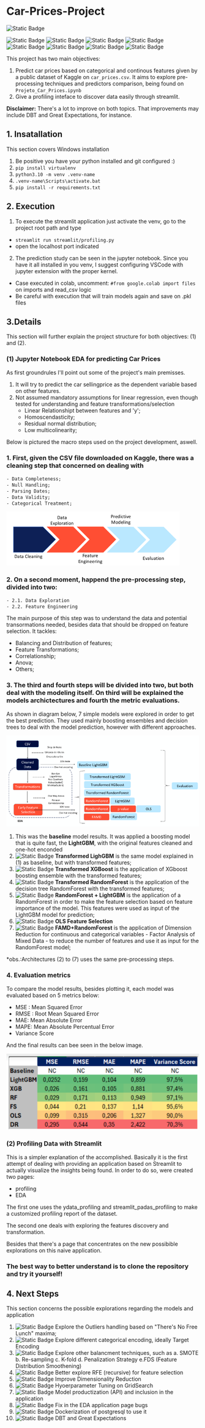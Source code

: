 # Car-Prices-Project
![Static Badge](https://img.shields.io/badge/python-3.10-green)

![Static Badge](https://img.shields.io/badge/lightgbm-4.3.0-blue)
![Static Badge](https://img.shields.io/badge/pandas-2.2.1-blue)
![Static Badge](https://img.shields.io/badge/prince-0.13.0-blue)
![Static Badge](https://img.shields.io/badge/rapidfuzz-3.8.0-blue)
![Static Badge](https://img.shields.io/badge/scikitlearn-1.4.1-blue)
![Static Badge](https://img.shields.io/badge/streamlit-1.33-blue)
![Static Badge](https://img.shields.io/badge/xgboost-2.0.3-blue)
![Static Badge](https://img.shields.io/badge/ydataprofiling-4.7.0-blue)



This project has two main objectives: 
  1. Predict car prices based on categorical and continous features given by a public dataset of Kaggle on `car_prices.csv`. It aims to explore pre-processing techniques and predictors comparison, being found on `Projeto_Car_Prices.ipynb`
  2. Give a profiling inteface to discover data easily through streamlit.

**Disclaimer:** There's a lot to improve on both topics. That improvements may include DBT and Great Expectations, for instance.


 ## 1. Insatallation
 This section covers Windows installation

1. Be positive you have your python installed and git configured :)
2. `pip install virtualenv`
3. `python3.10 -m venv .venv-name`
4. `.venv-name\Scripts\activate.bat`
5. `pip install -r requirements.txt`



## 2. Execution

1. To execute the streamlit application just activate the venv, go to the project root path and type
- `streamlit run streamlit/profiling.py`
- open the localhost port indicated

2. The prediction study can be seen in the jupyter notebook. Since you have it all installed in you venv, I suggest configuring VSCode with jupyter extension with the proper kernel.


* Case executed in colab, uncomment: `#from google.colab import files` on imports and read_csv logic
* Be careful with execution that will train models again and save on .pkl files


## 3.Details 
This section will further explain the project structure for both objectives: (1) and (2).

### (1) **Jupyter Notebook EDA for predicting Car Prices**

As first groundrules I'll point out some of the project's main premisses.
1. It will try to predict the car sellingprice as the dependent variable based on other features.
2. Not assumed mandatory assumptions for linear regression, even though tested for understanding and feature transformations/selection
    - Linear Relationshipt between features and 'y';
    - Homoscendasticity;
    - Residual normal distribution;
    - Low multicolinearity;


Below is pictured the macro steps used on the project development, aswell.
### 1. First, given the CSV file downloaded on Kaggle, there was a cleaning step that concerned on dealing with
    - Data Completeness;
    - Null Handling;
    - Parsing Dates;
    - Data Validity;
    - Categorical Treatment;

![Structure Diagram](./images/project_macro_structure_diagram.png)


### 2. On a second moment, happend the pre-processing step, divided into two:
    - 2.1. Data Exploration
    - 2.2. Feature Engineering

The main purpose of this step was to understand the data and potential transormations needed, besides data that should be dropped on feature selection. It tackles:
 - Balancing and Distribution of features;
 - Feature Transformations;
 - Correlationship;
 - Anova;
 - Others;

### 3. The third and fourth steps will be divided into two, but both deal with the modeling itself. On third will be explained the models archictectures and fourth the metric evaluations.

As shown in diagram below, 7 simple models were explored in order to get the best prediction. They used mainly boosting ensembles and decision trees to deal with the model prediction, however with different approaches.

![Architectures Diagram](./images/project_architectures.png)

1. This was the **baseline** model results. It was applied a boosting model that is quite fast, the **LightGBM**, with the original features cleaned and one-hot enconded 
2. ![Static Badge](https://img.shields.io/badge/status-ok-green) **Transformed LighGBM** is the same model explained in (1) as baseline, but with transformed features; 
3. ![Static Badge](https://img.shields.io/badge/status-ok-green) **Transformed XGBoost** is the application of XGboost boosting ensemble with the transformed features; 
4. ![Static Badge](https://img.shields.io/badge/status-ok-green) **Transformed RandomForest** is the application of the decision tree RandomForest with the transformed features; 
5. ![Static Badge](https://img.shields.io/badge/status-ok-green) **RandomForest + LightGBM** is the application of a RandomForest in order to make the feature selection based on feature importance of the model. This features were used as input of the LightGBM model for prediction; 
6. ![Static Badge](https://img.shields.io/badge/status-revision-purple) **OLS Feature Selection** 
7. ![Static Badge](https://img.shields.io/badge/status-ok-green) **FAMD+RandomForest** is the application of Dimension Reduction for continuous and categorical variables - Factor Analysis of Mixed Data - to reduce the number of features and use it as input for the RandomForest model;


*obs.:Architectures (2) to (7) uses the same pre-processing steps.

### 4. Evaluation metrics

To compare the model results, besides plotting it, each model was evaluated based on 5 metrics below:
- MSE : Mean Squared Error
- RMSE : Root Mean Squared Error
- MAE: Mean Absolute Error
- MAPE: Mean Absolute Percentual Error
- Variance Score

And the final results can bee seen in the below image. 

![Evaluation Metrics](./images/evaluation_metrics_comparison.png)


### (2) **Profiling Data with Streamlit**

This is a simpler explanation of the accomplished. Basically it is the first attempt of dealing with providing an application based on Streamlit to actually visualize the insights being found. 
In order to do so, were created two pages:
- profiling
- EDA

The first one uses the ydata_profiling and streamlit_padas_profiling to make a customized profiling report of the dataset. 

The second one deals with exploring the features discovery and transformation.

Besides that there's a page that concentrates on the new possibible explorations on this naive application.


### The best way to better understand is to clone the repository and try it yourself!



## 4. Next Steps
This section concerns the possible explorations regarding the models and application

1. ![Static Badge](https://img.shields.io/badge/status-TBD-lightgrey) Explore the Outliers handling based on "There's No Free Lunch" maxima;
2. ![Static Badge](https://img.shields.io/badge/status-TBD-lightgrey) Explore different categorical encoding, ideally Target Encoding
3. ![Static Badge](https://img.shields.io/badge/status-TBD-lightgrey) Explore other balancment techniques, such as 
    a. SMOTE
    b. Re-sampling
    c. K-fold
    d. Penalization Strategy
    e.FDS (Feature Distribution Smoothening)
4. ![Static Badge](https://img.shields.io/badge/status-TBD-lightgrey) Better explore RFE (recursive) for feature selection
5. ![Static Badge](https://img.shields.io/badge/status-TBD-lightgrey) Improve Dimensionality Reduction
6. ![Static Badge](https://img.shields.io/badge/status-TBD-lightgrey) Hyoerparameter Tuning on GridSearch
7. ![Static Badge](https://img.shields.io/badge/status-TBD-lightgrey) Model productization (API) and inclusion in the application
8. ![Static Badge](https://img.shields.io/badge/status-TBD-lightgrey) Fix in the EDA application page bugs
9. ![Static Badge](https://img.shields.io/badge/status-TBD-lightgrey) Dockerization of postgresql to use it
10. ![Static Badge](https://img.shields.io/badge/status-TBD-lightgrey) DBT and Great Expectations

